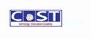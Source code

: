 
<html lang="en">
  <head>
    <meta charset="UTF-8" />
    <meta name="viewport" content="width=device-width, initial-scale=1.0" />
    <title>NHAALUV!</title>
    <link rel="icon" type="image/x-icon" href="loogo.jpg">
  </head>
  <style>
    .h1 {
      font-family: "Franklin Gothic Medium", "Arial Narrow", Arial, sans-serif;
      padding: 20px;
      font-size: 25px;
      background-image: url(color\ background.jpg);
      color: azure;
    }
    .div1{
      align-items: center;
      margin-left: 19px;
    }
    table,tr,td{
      border-collapse: collapse;
      border: solid black;
      padding: 6px;
      border-spacing: 10px;
      background-color: white;
    }
    .div-3{
margin-left: 20px;
    }
  </style>
  <body>
    <marquee class="h1" behavior="scroll" direction="left" scrollamount:"4"><img
        style="height: 30px; width: 95px"
        src="cost2.jpg"
        alt="marquee"
      >សូមស្វាគមន៍មកកាន់!!IT Woman science and technology<marquee
    >
    <div class="div1">
    <img style="width: 400px;width: 400px;" src="photo.jpg" alt="">
    <img style="width: 400px;width: 400px;" src="photo2.jpg" alt="">
    <img style="width: 400px;width: 400px;" src="photo3.jpg" alt="">
    </div>
   <p style="font-family:Khmer OS Battambang;">
    ស្វាគមន៍មកកាន់មហាវិទ្យាល័យវិទ្យាសាស្ត្រនិងបច្ចេកវិទ្យានៃសកលវិទ្យាល័យកម្ពុជា។សម្រាប់ប្អូនៗសិស្សានុសិស្ស​ ដែលមានបំណងចង់បន្តការសិស្សាថ្នាក់បរិញ្ញាបត្ររង​ និង ថ្នាក់បរិញ្ញាបត្រ។សូមចុះឈ្មោះជាមួយយើងឥឡូវនេះ ឬអាចអញ្ជើញមកកាន់សកលវិទ្យាល័យផ្ទាល់បាន។
   </p>
   <p style="font-family: Arial, Helvetica, sans-serif;">
    Wellcome to Collage Science and technology of the university of cambodia. for everyone who wishes to pursue for any AA and BA degrees of the student programs. plecese register now or visit the campus of the university of cambodia.
   </p>
   <H2 style="background-color:skyblue;color:Black;">MAJORS OFFERING IN COLLAGE SCIENCE AND TECHNOLOGY</H2>
   <table border="1" style="width: 100%;">
    <tr>
      <td style="text-align: center;width: 600px;background-color: skyblue;">Majors</td>
      <td style="text-align: center;background-color: skyblue;">Associate,Bachelor</td>
      <td style="text-align: center;background-color: skyblue;">Master,PHD</td>
    </tr>
    <tr>
      <td style="width: 300px;">Computer Science(Offering)</td>
      <td>AA and BA</td>
      <td>MS and PHD</td>
    </tr>
    <tr>
      <td>information and technology(Offering)</td>
      <td>BA</td>
      <td>MS</td>
    </tr>
    <tr>
      <td>Electronics and Telecommunications (Not yet Offering)</td>
      <td>BA</td>
      <td>MS</td>
    </tr>
   </table>
   <h2 style="color:black;background-color: skyblue;">COLLEGE OF SCIENCE AND TECHNOLOGY COMPUTER LABS</h2>
   <div class="div-3">
    <img style="width: 400px;height: 300px;" src="cp-1.jpg" alt="">
    <img style="width: 400px;height: 300px;" src="cp-2.jpg" alt="">
    <img style="width: 400px;height: 300px;" src="cp-3.jpg" alt="">
   </div>
  </body>
  <h3 style="color: black;text-align: center;">COMPUTER LAB OF UNIVERSITY OF CAMBODIA</h3>
  <table border="1" style="width: 100%;">
    <tr>
      <td style="background-color: skyblue;">Multimeida Lab</td>
      <td style="background-color: skyblue;">E-Learning</td>
      <td style="background-color: skyblue;">Networking Lab</td>
      <td style="background-color: skyblue;">IT-Center Lab</td>
    </tr>
    <tr>
      <td>Graphic Design</td>
      <td>Graphic Design</td>
      <td>Networking Design</td>
      <td>Computer Application</td>
    </tr>
    <tr>
      <td>Computer Application</td>
      <td>Produce Videos</td>
      <td>---</td>
      <td>---</td>
    </tr>
    <tr>
      <td>Mobile Application</td>
      <td>---</td>
      <td>---</td>
      <td>---</td>
    </tr>
  </table>
</html>
